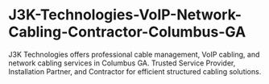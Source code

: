 # J3K-Technologies-VoIP-Network-Cabling-Contractor-Columbus-GA
J3K Technologies offers professional cable management, VoIP cabling, and network cabling services in Columbus GA. Trusted Service Provider, Installation Partner, and Contractor for efficient structured cabling solutions.

